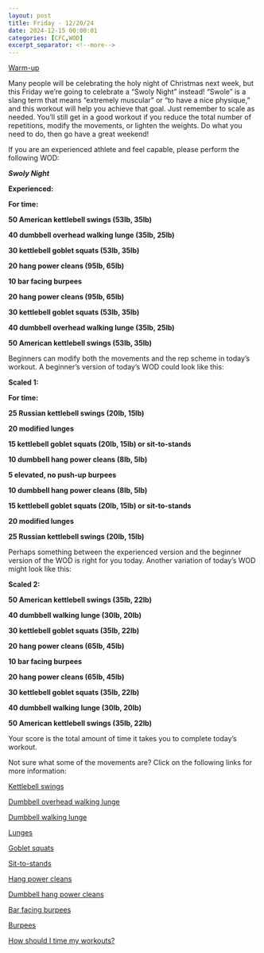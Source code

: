 ```yaml
---
layout: post
title: Friday - 12/20/24
date: 2024-12-15 00:00:01
categories: [CFC,WOD]
excerpt_separator: <!--more-->
---
```


[Warm-up](https://communityfitnessclub.wixsite.com/website/post/basic-full-body-warm-up)

Many people will be celebrating the holy night of Christmas next week, but this Friday we’re going to celebrate a “Swoly Night” instead! “Swole” is a slang term that means “extremely muscular” or “to have a nice physique,” and this workout will help you achieve that goal. Just remember to scale as needed. You’ll still get in a good workout if you reduce the total number of repetitions, modify the movements, or lighten the weights. Do what you need to do, then go have a great weekend!

If you are an experienced athlete and feel capable, please perform the following WOD:

***Swoly Night***

**Experienced:**

**For time:**

**50 American kettlebell swings (53lb, 35lb)**

**40 dumbbell overhead walking lunge (35lb, 25lb)**

**30 kettlebell goblet squats (53lb, 35lb)**

**20 hang power cleans (95lb, 65lb)**

**10 bar facing burpees**

**20 hang power cleans (95lb, 65lb)**

**30 kettlebell goblet squats (53lb, 35lb)**

**40 dumbbell overhead walking lunge (35lb, 25lb)**

**50 American kettlebell swings (53lb, 35lb)**
<!--more-->

Beginners can modify both the movements and the rep scheme in today’s workout. A beginner’s version of today’s WOD could look like this:

**Scaled 1:**

**For time:**

**25 Russian kettlebell swings (20lb, 15lb)**

**20 modified lunges**

**15 kettlebell goblet squats (20lb, 15lb) or sit-to-stands**

**10 dumbbell hang power cleans (8lb, 5lb)**

**5 elevated, no push-up burpees**

**10 dumbbell hang power cleans (8lb, 5lb)**

**15 kettlebell goblet squats (20lb, 15lb) or sit-to-stands**

**20 modified lunges**

**25 Russian kettlebell swings (20lb, 15lb)**

Perhaps something between the experienced version and the beginner version of the WOD is right for you today. Another variation of today’s WOD might look like this:

**Scaled 2:**

**50 American kettlebell swings (35lb, 22lb)**

**40 dumbbell walking lunge (30lb, 20lb)**

**30 kettlebell goblet squats (35lb, 22lb)**

**20 hang power cleans (65lb, 45lb)**

**10 bar facing burpees**

**20 hang power cleans (65lb, 45lb)**

**30 kettlebell goblet squats (35lb, 22lb)**

**40 dumbbell walking lunge (30lb, 20lb)**

**50 American kettlebell swings (35lb, 22lb)**

Your score is the total amount of time it takes you to complete today’s workout. 

Not sure what some of the movements are? Click on the following links for more information:

[Kettlebell swings](https://communityfitnessclub.wixsite.com/website/post/kettlebell-swings) 

[Dumbbell overhead walking lunge](https://www.youtube.com/watch?v=J3DxelcaaMU)

[Dumbbell walking lunge](https://www.youtube.com/watch?v=SniKHGKDJyU)

[Lunges](https://communityfitnessclub.wixsite.com/website/post/lunges) 

[Goblet squats](https://communityfitnessclub.wixsite.com/website/post/goblet-squats)

[Sit-to-stands](https://www.youtube.com/watch?v=vNq9vtEXksc)

[Hang power cleans](https://www.youtube.com/watch?v=0aP3tgKZcHQ)

[Dumbbell hang power cleans](https://communityfitnessclub.wixsite.com/website/post/dumbbell-hang-power-cleans) 

[Bar facing burpees](https://www.youtube.com/watch?v=P9ERqlJ5t8g) 

[Burpees](https://communityfitnessclub.wixsite.com/website/post/burpees)

[How should I time my workouts?](https://communityfitnessclub.wixsite.com/website/post/how-should-i-time-my-workouts)
